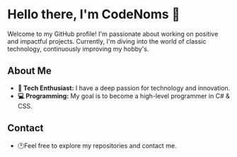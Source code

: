 # Hello there, I'm CodeNoms 👋
Welcome to my GitHub profile! I'm passionate about working on positive and impactful projects. Currently, I'm diving into the world of classic technology, continuously improving my hobby's.

## About Me
- **🌟 Tech Enthusiast:** I have a deep passion for technology and innovation.
- **💻 Programming:** My goal is to become a high-level programmer in C# & CSS.

## Contact
- 🕐Feel free to explore my repositories and contact me.
